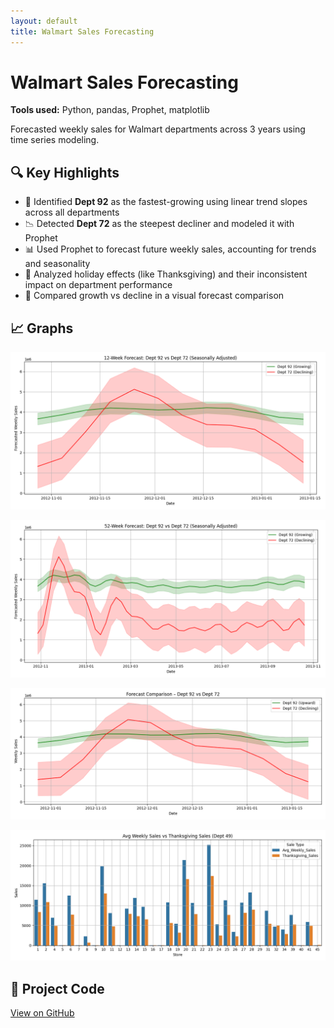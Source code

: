 ```yaml
---
layout: default
title: Walmart Sales Forecasting
---
```


# Walmart Sales Forecasting

**Tools used:** Python, pandas, Prophet, matplotlib

Forecasted weekly sales for Walmart departments across 3 years using time series modeling.

## 🔍 Key Highlights

- 🧠 Identified **Dept 92** as the fastest-growing using linear trend slopes across all departments
- 📉 Detected **Dept 72** as the steepest decliner and modeled it with Prophet
- 📊 Used Prophet to forecast future weekly sales, accounting for trends and seasonality
- 🎯 Analyzed holiday effects (like Thanksgiving) and their inconsistent impact on department performance
- 🔗 Compared growth vs decline in a visual forecast comparison

## 📈 Graphs

![12-week Forecast – Adjusted](adjusted_forecast_comparison.png)

![52-week Forecast – Adjusted](adjusted_forecast_comparison_52weeks.png)

![Raw Forecast Comparison – Dept 92 vs 72](forecast_comparison_92_vs_72.png)

![Thanksgiving Sales Comparison](thanksgiving_comparison.png)


## 🔗 Project Code

[View on GitHub](https://github.com/GautamisAjay/YOUR-PROJECT-REPO)
